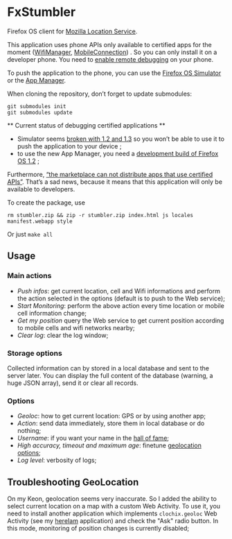 # FxStumbler

Firefox OS client for [Mozilla Location Service](http://location.services.mozilla.com).

This application uses phone APIs only available to certified apps for the moment ([WifiManager](https://developer.mozilla.org/en-US/docs/Web/API/WifiManager), [MobileConnection](https://developer.mozilla.org/en-US/docs/Web/API/MozMobileConnection)) . So you can only install it on a developer phone. You need to [enable remote debugging](https://developer.mozilla.org/en-US/docs/Mozilla/Firefox_OS/Debugging/Developer_settings#Remote_debugging) on your phone.

To push the application to the phone, you can use the [Firefox OS Simulator](https://developer.mozilla.org/en-US/docs/Tools/Firefox_OS_Simulator#Push_to_device) or the [App Manager](https://developer.mozilla.org/en-US/docs/Mozilla/Firefox_OS/Using_the_App_Manager).

When cloning the repository, don’t forget to update submodules:

    git submodules init
    git submodules update

** Current status of debugging certified applications **

 - Simulator seems [broken with 1.2 and 1.3](https://bugzilla.mozilla.org/show_bug.cgi?id=928527) so you won’t be able to use it to push the application to your device ;
 - to use the new App Manager, you need a [development build of Firefox OS 1.2](https://developer.mozilla.org/fr/docs/Mozilla/Firefox_OS/Using_the_App_Manager#Debugging_Certified_Apps) ;

Furthermore, [“the marketplace can not distribute apps that use certified APIs”](https://groups.google.com/forum/#!topic/mozilla.dev.marketplace/vY3Rj3tWXuU). That’s a sad news, because it means that this application will only be available to developers.

To create the package, use 

    rm stumbler.zip && zip -r stumbler.zip index.html js locales manifest.webapp style

Or just `make all`

## Usage

### Main actions

 - *Push infos*: get current location, cell and Wifi informations and perform the action selected in the options (default is to push to the Web service);
 - *Start Monitoring*: perform the above action every time location or mobile cell information change;
 - *Get my position* query the Web service to get current position according to mobile cells and wifi networks nearby;
 - *Clear log*: clear the log window;

### Storage options

Collected information can by stored in a local database and sent to the server later. You can display the full content of the database (warning, a huge JSON array), send it or clear all records.

### Options

 - *Geoloc*: how to get current location: GPS or by using another app;
 - *Action*: send data immediately, store them in local database or do nothing;
 - *Username*: if you want your name in the [hall of fame](https://location.services.mozilla.com/leaders);
 - *High accuracy, timeout and maximum age*: finetune [geolocation options](https://developer.mozilla.org/en-US/docs/Web/API/PositionOptions);
 - *Log level*: verbosity of logs;

## Troubleshooting GeoLocation

On my Keon, geolocation seems very inaccurate. So I added the ability to select current location on a map with a custom Web Activity. To use it, you need to install another application which implements `clochix.geoloc` Web Activity (see my [hereIam](https://github.com/clochix/hereIam) application) and check the "Ask" radio button. In this mode, monitoring of position changes is currently disabled;
